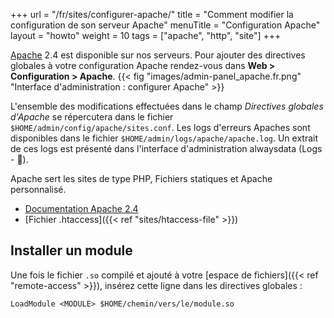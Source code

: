 +++
url = "/fr/sites/configurer-apache/"
title = "Comment modifier la configuration de son serveur Apache"
menuTitle = "Configuration Apache"
layout = "howto"
weight = 10
tags = ["apache", "http", "site"]
+++

[Apache](http://httpd.apache.org/) 2.4 est disponible sur nos serveurs. Pour ajouter des directives globales à votre configuration Apache rendez-vous dans **Web > Configuration > Apache**.
{{< fig "images/admin-panel_apache.fr.png" "Interface d'administration : configurer Apache" >}}

L'ensemble des modifications effectuées dans le champ *Directives globales d'Apache* se répercutera dans le fichier `$HOME/admin/config/apache/sites.conf`. Les logs d'erreurs Apaches sont disponibles dans le fichier `$HOME/admin/logs/apache/apache.log`. Un extrait de ces logs est présenté dans l'interface d'administration alwaysdata (Logs - 📄).

Apache sert les sites de type PHP, Fichiers statiques et Apache personnalisé.

- [Documentation Apache 2.4](http://httpd.apache.org/docs/2.4/fr/)
- [Fichier .htaccess]({{< ref "sites/htaccess-file" >}})

## Installer un module

Une fois le fichier `.so` compilé et ajouté à votre [espace de fichiers]({{< ref "remote-access" >}}), insérez cette ligne dans les directives globales :

```
LoadModule <MODULE> $HOME/chemin/vers/le/module.so
```
